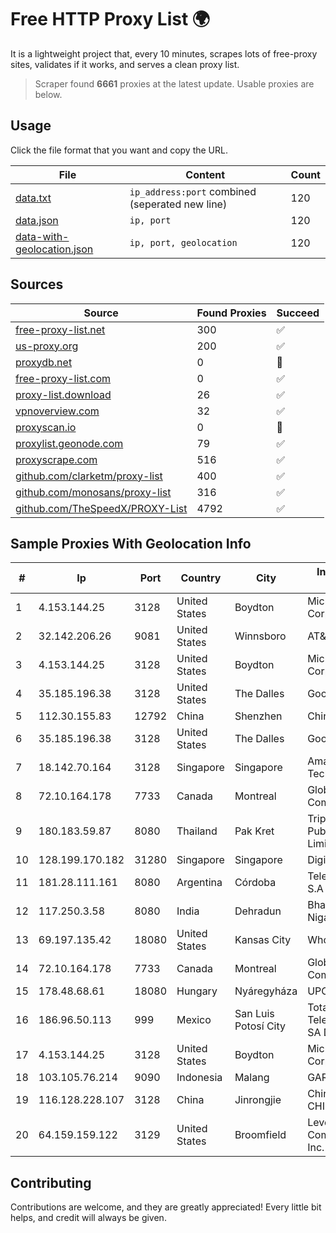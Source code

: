 
# Free HTTP Proxy List 🌍

It is a lightweight project that, every 10 minutes, scrapes lots of free-proxy sites, validates if it works, and serves a clean proxy list.


> Scraper found **6661** proxies at the latest update. Usable proxies are below.

## Usage

Click the file format that you want and copy the URL.


|File|Content|Count|
|----|-------|-----|
|[data.txt](https://raw.githubusercontent.com/themiralay/Proxy-List-World/master/data.txt)|`ip_address:port` combined (seperated new line)|120|
|[data.json](https://raw.githubusercontent.com/themiralay/Proxy-List-World/master/data.json)|`ip, port`|120|
|[data-with-geolocation.json](https://raw.githubusercontent.com/themiralay/Proxy-List-World/master/data-with-geolocation.json)|`ip, port, geolocation`|120|

## Sources

|Source|Found Proxies|Succeed|
|------|-------------|-------|
|[free-proxy-list.net](https://free-proxy-list.net)|300|✅|
|[us-proxy.org](https://www.us-proxy.org)|200|✅|
|[proxydb.net](http://proxydb.net)|0|🚫|
|[free-proxy-list.com](https://free-proxy-list.com/?page=&port=&type%5B%5D=http&type%5B%5D=https&up_time=0&search=Search)|0|✅|
|[proxy-list.download](https://www.proxy-list.download/HTTP)|26|✅|
|[vpnoverview.com](https://vpnoverview.com/privacy/anonymous-browsing/free-proxy-servers)|32|✅|
|[proxyscan.io](https://www.proxyscan.io)|0|🚫|
|[proxylist.geonode.com](https://proxylist.geonode.com/api/proxy-list?limit=300&page=1&sort_by=lastChecked&sort_type=desc&protocols=http,https)|79|✅|
|[proxyscrape.com](https://api.proxyscrape.com/v2/?request=displayproxies&protocol=http&timeout=10000&country=all&ssl=all&anonymity=all)|516|✅|
|[github.com/clarketm/proxy-list](https://raw.githubusercontent.com/clarketm/proxy-list/master/proxy-list-raw.txt)|400|✅|
|[github.com/monosans/proxy-list](https://raw.githubusercontent.com/monosans/proxy-list/main/proxies/http.txt)|316|✅|
|[github.com/TheSpeedX/PROXY-List](https://raw.githubusercontent.com/TheSpeedX/PROXY-List/master/http.txt)|4792|✅|


## Sample Proxies With Geolocation Info

|#|Ip|Port|Country|City|Internet Service Provider|
|-|--|----|-------|----|-------------------------|
|1|4.153.144.25|3128|United States|Boydton|Microsoft Corporation|
|2|32.142.206.26|9081|United States|Winnsboro|AT&T Services, Inc.|
|3|4.153.144.25|3128|United States|Boydton|Microsoft Corporation|
|4|35.185.196.38|3128|United States|The Dalles|Google LLC|
|5|112.30.155.83|12792|China|Shenzhen|China Mobile|
|6|35.185.196.38|3128|United States|The Dalles|Google LLC|
|7|18.142.70.164|3128|Singapore|Singapore|Amazon Technologies Inc.|
|8|72.10.164.178|7733|Canada|Montreal|GloboTech Communications|
|9|180.183.59.87|8080|Thailand|Pak Kret|Triple T Broadband Public Company Limited|
|10|128.199.170.182|31280|Singapore|Singapore|DigitalOcean, LLC|
|11|181.28.111.161|8080|Argentina|Córdoba|Telecom Argentina S.A|
|12|117.250.3.58|8080|India|Dehradun|Bharat Sanchar Nigam Ltd|
|13|69.197.135.42|18080|United States|Kansas City|WholeSale Internet|
|14|72.10.164.178|7733|Canada|Montreal|GloboTech Communications|
|15|178.48.68.61|18080|Hungary|Nyáregyháza|UPC|
|16|186.96.50.113|999|Mexico|San Luis Potosí City|Total Play Telecomunicaciones SA De CV|
|17|4.153.144.25|3128|United States|Boydton|Microsoft Corporation|
|18|103.105.76.214|9090|Indonesia|Malang|GARUDA|
|19|116.128.228.107|3128|China|Jinrongjie|China Unicom CHINA169 Network|
|20|64.159.159.122|3129|United States|Broomfield|Level 3 Communications, Inc.|



## Contributing

Contributions are welcome, and they are greatly appreciated! Every
little bit helps, and credit will always be given.

